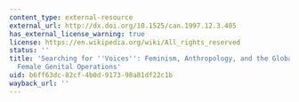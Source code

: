 ```yaml
---
content_type: external-resource
external_url: http://dx.doi.org/10.1525/can.1997.12.3.405
has_external_license_warning: true
license: https://en.wikipedia.org/wiki/All_rights_reserved
status: ''
title: 'Searching for ''Voices'': Feminism, Anthropology, and the Global Debate over
  Female Genital Operations'
uid: b6ff63dc-82cf-4b0d-9173-98a81df22c1b
wayback_url: ''
---
```

